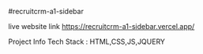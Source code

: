 #recruitcrm-a1-sidebar

live website link
https://recruitcrm-a1-sidebar.vercel.app/

Project Info
Tech Stack : HTML,CSS,JS,JQUERY
